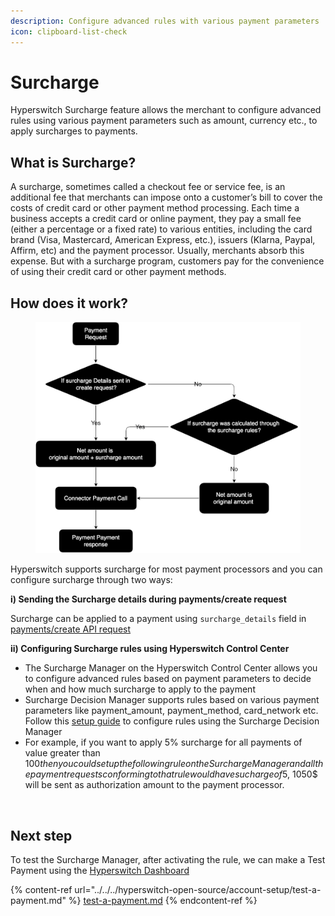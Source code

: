 ```yaml
---
description: Configure advanced rules with various payment parameters
icon: clipboard-list-check
---
```


# Surcharge

Hyperswitch Surcharge feature allows the merchant to configure advanced rules using various payment parameters such as amount, currency etc., to apply surcharges to payments.

## What is Surcharge?

A surcharge, sometimes called a checkout fee or service fee, is an additional fee that merchants can impose onto a customer’s bill to cover the costs of credit card or other payment method processing. Each time a business accepts a credit card or online payment, they pay a small fee (either a percentage or a fixed rate) to various entities, including the card brand (Visa, Mastercard, American Express, etc.), issuers (Klarna, Paypal, Affirm, etc) and the payment processor. Usually, merchants absorb this expense. But with a surcharge program, customers pay for the convenience of using their credit card or other payment methods.

## How does it work?



<figure><img src="../../../.gitbook/assets/Surcharge.drawio (1).svg" alt=""><figcaption></figcaption></figure>

Hyperswitch supports surcharge for most payment processors and you can configure surcharge through two ways:

**i) Sending the Surcharge details during payments/create request**

Surcharge can be applied to a payment using `surcharge_details` field in [payments/create API request](https://api-reference.hyperswitch.io/api-reference/payments/payments--create)

**ii) Configuring Surcharge rules using Hyperswitch Control Center**&#x20;

* The Surcharge Manager on the Hyperswitch Control Center allows you to configure advanced rules based on payment parameters to decide when and how much surcharge to apply to the payment
* Surcharge Decision Manager supports rules based on various payment parameters like payment\_amount, payment\_method, card\_network etc. Follow this [setup guide](setup-guide.md) to configure rules using the Surcharge Decision Manager
* For example, if you want to apply 5% surcharge for all payments of value greater than $100 then you could setup the following rule on the Surcharge Manager and all the payment requests conforming to that rule would have sucharge of 5% of the original amount being applied to it. ie, If payment amount is 1000$, 1050$ will be sent as authorization amount to the payment processor.&#x20;

<figure><img src="../../../.gitbook/assets/Screenshot 2024-07-01 at 11.52.18 AM.png" alt=""><figcaption></figcaption></figure>

## Next step&#x20;

To test the Surcharge Manager, after activating the rule, we can make a Test Payment using the [Hyperswitch Dashboard ](https://app.hyperswitch.io/sdk)

{% content-ref url="../../../hyperswitch-open-source/account-setup/test-a-payment.md" %}
[test-a-payment.md](../../../hyperswitch-open-source/account-setup/test-a-payment.md)
{% endcontent-ref %}
